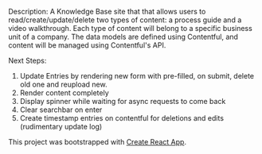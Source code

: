 Description: A Knowledge Base site that that allows users to read/create/update/delete two types of content: a process guide and a video walkthrough. Each type of content will belong to a specific business unit of a company. The data models are defined using Contentful, and content will be managed using Contentful's API.

Next Steps:

1. Update Entries by rendering new form with pre-filled, on submit, delete old one and reupload new.
2. Render content completely
3. Display spinner while waiting for async requests to come back
4. Clear searchbar on enter
5. Create timestamp entries on contentful for deletions and edits (rudimentary update log)


This project was bootstrapped with [Create React App](https://github.com/facebookincubator/create-react-app).

